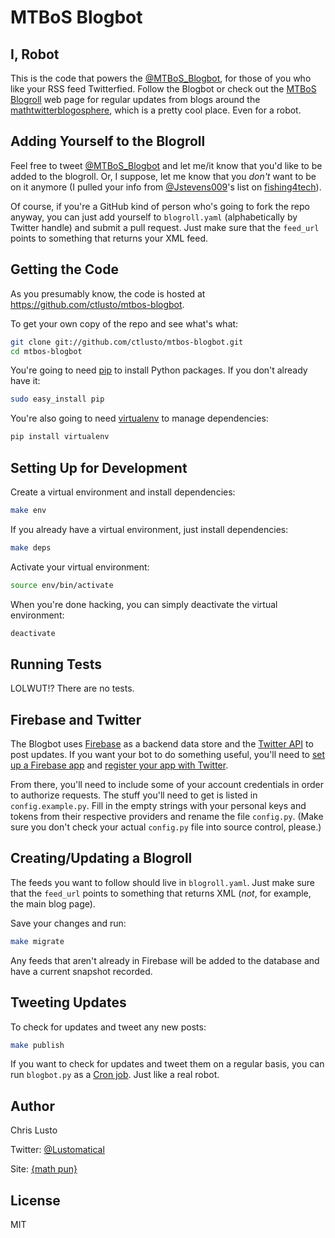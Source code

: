 MTBoS Blogbot
=============

I, Robot
--------
This is the code that powers the [@MTBoS_Blogbot](https://twitter.com/MTBoS_Blogbot), for those of you who like your RSS feed Twitterfied. Follow the Blogbot or check out the [MTBoS Blogroll](http://www.mtbos-blogroll.org/) web page for regular updates from blogs around the [mathtwitterblogosphere](http://mathtwitterblogosphere.weebly.com/), which is a pretty cool place. Even for a robot.

Adding Yourself to the Blogroll
-------------------------------
Feel free to tweet [@MTBoS_Blogbot](https://twitter.com/MTBoS_Blogbot) and let me/it know that you'd like to be added to the blogroll. Or, I suppose, let me know that you *don't* want to be on it anymore (I pulled your info from [@Jstevens009](https://twitter.com/Jstevens009)'s list on [fishing4tech](http://www.fishing4tech.com/mtbos.html)).

Of course, if you're a GitHub kind of person who's going to fork the repo anyway, you can just add yourself to `blogroll.yaml` (alphabetically by Twitter handle) and submit a pull request. Just make sure that the `feed_url` points to something that returns your XML feed.

Getting the Code
----------------
As you presumably know, the code is hosted at https://github.com/ctlusto/mtbos-blogbot.

To get your own copy of the repo and see what's what:
```bash
git clone git://github.com/ctlusto/mtbos-blogbot.git
cd mtbos-blogbot
```
You're going to need [pip](https://pip.pypa.io/en/stable/) to install Python packages. If you don't already have it:
```bash
sudo easy_install pip
```

You're also going to need [virtualenv](https://virtualenv.readthedocs.org/en/latest/) to manage dependencies:
```bash
pip install virtualenv
```

Setting Up for Development
--------------------------
Create a virtual environment and install dependencies:
```bash
make env
```

If you already have a virtual environment, just install dependencies:
```bash
make deps
```

Activate your virtual environment:
```bash
source env/bin/activate
```

When you're done hacking, you can simply deactivate the virtual environment:
```bash
deactivate
```

Running Tests
-------------
LOLWUT!? There are no tests.

Firebase and Twitter
--------------------
The Blogbot uses [Firebase](https://www.firebase.com/) as a backend data store and the [Twitter API](https://dev.twitter.com/overview/documentation) to post updates. If you want your bot to do something useful, you'll need to [set up a Firebase app](https://www.firebase.com/docs/web/guide/setup.html) and [register your app with Twitter](https://apps.twitter.com/).

From there, you'll need to include some of your account credentials in order to authorize requests. The stuff you'll need to get is listed in `config.example.py`. Fill in the empty strings with your personal keys and tokens from their respective providers and rename the file `config.py`. (Make sure you don't check your actual `config.py` file into source control, please.)

Creating/Updating a Blogroll
----------------------------
The feeds you want to follow should live in `blogroll.yaml`. Just make sure that the `feed_url` points to something that returns XML (*not*, for example, the main blog page).

Save your changes and run:
```bash
make migrate
```
Any feeds that aren't already in Firebase will be added to the database and have a current snapshot recorded.

Tweeting Updates
----------------
To check for updates and tweet any new posts:
```bash
make publish
```

If you want to check for updates and tweet them on a regular basis, you can run `blogbot.py` as a [Cron job](https://en.wikipedia.org/wiki/Cron). Just like a real robot.

Author
------
Chris Lusto

Twitter: [@Lustomatical](https://twitter.com/lustomatical)

Site: [{math pun}](http://chrislusto.com/)

License
-------
MIT

